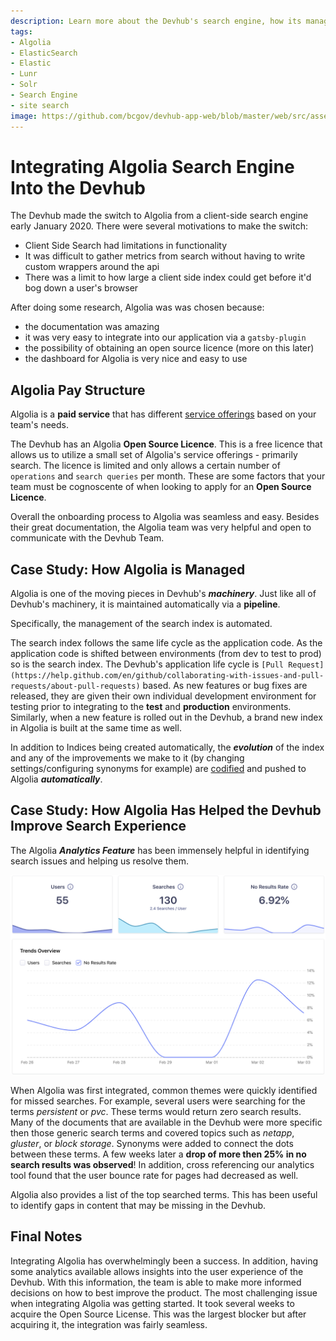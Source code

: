 ```yaml
---
description: Learn more about the Devhub's search engine, how its managed, and the steps it took to integrate Algolia.
tags:
- Algolia
- ElasticSearch
- Elastic
- Lunr
- Solr
- Search Engine
- site search
image: https://github.com/bcgov/devhub-app-web/blob/master/web/src/assets/images/algolia.png?raw=true
---
```


# Integrating Algolia Search Engine Into the Devhub

The Devhub made the switch to Algolia from a client-side search engine early January 2020. There
were several motivations to make the switch:

- Client Side Search had limitations in functionality
- It was difficult to gather metrics from search without having to write custom wrappers around the api
- There was a limit to how large a client side index could get before it'd bog down a user's browser

After doing some research, Algolia was was chosen because:

- the documentation was amazing
- it was very easy to integrate into our application via a `gatsby-plugin`
- the possibility of obtaining an open source licence (more on this later)
- the dashboard for Algolia is very nice and easy to use

## Algolia Pay Structure

Algolia is a __paid service__ that has different [service offerings](https://www.algolia.com/pricing/) based on your team's needs. 


The Devhub has an Algolia __Open Source Licence__. This is a free licence that allows us to utilize a small set of Algolia's service offerings - primarily search. The licence is limited and only allows a
certain number of `operations` and `search queries` per month. These are some factors that your team must be cognoscente of when looking to apply for an __Open Source Licence__.

Overall the onboarding process to Algolia was seamless and easy. Besides their great documentation, the Algolia team was very helpful and open to communicate with the Devhub Team.

## Case Study: How Algolia is Managed

Algolia is one of the moving pieces in Devhub's ___machinery___. Just like all of Devhub's machinery, it
is maintained automatically via a __pipeline__. 

Specifically, the management of the search index is automated. 

The search index follows the same life cycle as the application code. As the application code is shifted between environments (from dev to test to prod) so is the search index. The Devhub's application life cycle is `[Pull Request](https://help.github.com/en/github/collaborating-with-issues-and-pull-requests/about-pull-requests)` based. As new features or bug fixes are released, they are given their own individual development environment for testing prior to integrating to the __test__ and __production__ environments. Similarly, when a new feature is rolled out in the Devhub, a brand new index in Algolia is built at the same time as well. 


In addition to Indices being created automatically, the ___evolution___ of the index and any of the improvements we make to it (by changing settings/configuring synonyms for example) are [codified](../../../../algolia/index.json) and pushed to Algolia ___automatically___. 


## Case Study: How Algolia Has Helped the Devhub Improve Search Experience

The Algolia ___Analytics Feature___ has been immensely helpful in identifying search issues and helping us resolve them. 


![Algolia Analytics](../images/algolia-metrics-example.png)


When Algolia was first integrated, common themes were quickly identified for missed searches. For example, several users were searching for the terms _persistent_ or _pvc_. These terms would return zero search results. Many of the documents that are available in the Devhub were more specific then those generic search terms and covered topics such as _netapp_, _gluster_, or _block storage_. Synonyms were added to connect the dots between these terms. A few weeks later a __drop of more then 25% in no search results was observed__! In addition, cross referencing our analytics tool found that the user bounce rate for pages had decreased as well. 

Algolia also provides a list of the top searched terms. This has been useful to identify gaps in content that may be missing in the Devhub.


## Final Notes

Integrating Algolia has overwhelmingly been a success. In addition, having some analytics available allows
insights into the user experience of the Devhub. With this information, the team is able to make more informed decisions on how to best improve the product. The most challenging issue when integrating Algolia was getting started. It took several weeks to acquire the Open Source License. This was the largest blocker but after acquiring it, the integration was fairly seamless. 

